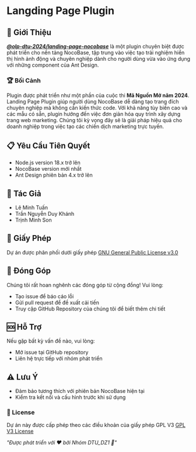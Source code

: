 # Langding Page Plugin
## 🌟 Giới Thiệu
_**[@olp-dtu-2024/landing-page-nocobase](https://www.npmjs.com/package/@dtu-olp-2024/landing-page)**_ là một plugin chuyên biệt được phát triển cho nền tảng NocoBase, tập trung vào việc tạo trải nghiệm hiển thị hình ảnh động và chuyên nghiệp dành cho người dùng vừa vào ứng dụng với những component của Ant Design.
### 🏆 Bối Cảnh
Plugin được phát triển như một phần của cuộc thi **Mã Nguồn Mở năm 2024**. Landing Page Plugin giúp người dùng NocoBase dễ dàng tạo trang đích chuyên nghiệp mà không cần kiến thức code. Với khả năng tùy biến cao và các mẫu có sẵn, plugin hướng đến việc đơn giản hóa quy trình xây dựng trang web marketing. Chúng tôi kỳ vọng đây sẽ là giải pháp hiệu quả cho doanh nghiệp trong việc tạo các chiến dịch marketing trực tuyến.


## 📋 Yêu Cầu Tiên Quyết
- Node.js version 18.x trở lên
- NocoBase version mới nhất
- Ant Design phiên bản 4.x trở lên
## 👥 Tác Giả
- Lê Minh Tuấn
- Trần Nguyễn Duy Khánh
- Trịnh Minh Son


## 📄 Giấy Phép
Dự án được phân phối dưới giấy phép [GNU General Public License v3.0 ](https://github.com/olp-dtu-2024/DTU-GreenHope/blob/main/LICENCE)

## 🤝 Đóng Góp
Chúng tôi rất hoan nghênh các đóng góp từ cộng đồng! Vui lòng:

- Tạo issue để báo cáo lỗi
- Gửi pull request để đề xuất cải tiến
- Truy cập GitHub Repository của chúng tôi để biết thêm chi tiết

## 🆘 Hỗ Trợ
Nếu gặp bất kỳ vấn đề nào, vui lòng:

- Mở issue tại GitHub repository
- Liên hệ trực tiếp với nhóm phát triển
## ⚠️ Lưu Ý
- Đảm bảo tương thích với phiên bản NocoBase hiện tại
- Kiểm tra kết nối và cấu hình trước khi sử dụng

### 📝 License
Dự án này được cấp phép theo các điều khoản của giấy phép GPL V3 [GPL V3 License](https://github.com/olp-dtu-2024/DTU-GreenHope/blob/main/LICENSE)

*"Được phát triển với ❤️ bởi Nhóm DTU_DZ1 🌟"*
